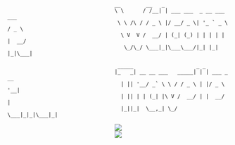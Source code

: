 ```
                                  __        __   _                          
                                  \ \      / /__| | ___ ___  _ __ ___   ___ 
                                   \ \ /\ / / _ \ |/ __/ _ \| '_ ` _ \ / _ \
                                    \ V  V /  __/ | (_| (_) | | | | | |  __/
                                     \_/\_/ \___|_|\___\___/|_| |_| |_|\___|

                                   _____                    _ _           
                                  |_   _| __ __ ___   _____| | | ___ _ __ 
                                    | || '__/ _` \ \ / / _ \ | |/ _ \ '__|
                                    | || | | (_| |\ V /  __/ | |  __/ |   
                                    |_||_|  \__,_| \_/ \___|_|_|\___|_|   

```

<div align="center">
  <img src="https://github-readme-stats.vercel.app/api?username=Angus-C-git&include_all_commits=true&theme=synthwave&show_icons=true&count_private=true">
  <br />
  <img src="https://github-readme-stats.vercel.app/api/top-langs/?username=Angus-C-git&langs_count=10&hide=html,css,makefile,batchfile&theme=synthwave">
</div>
